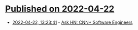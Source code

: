 # [Published on 2022-04-22](index.md)

* [2022-04-22, 13:23:41](https://news.ycombinator.com/item?id=31121245) - [Ask HN: CNN+ Software Engineers](https://news.ycombinator.com/item?id=31121245)
